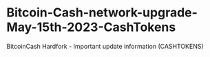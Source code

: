 # Bitcoin-Cash-network-upgrade-May-15th-2023-CashTokens
BitcoinCash Hardfork - Important update information (CASHTOKENS)

